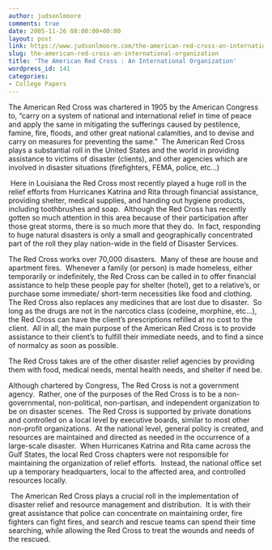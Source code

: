 ```yaml
---
author: judsonlmoore
comments: true
date: 2005-11-26 08:00:00+00:00
layout: post
link: https://www.judsonlmoore.com/the-american-red-cross-an-international-organization/
slug: the-american-red-cross-an-international-organization
title: 'The American Red Cross : An International Organization'
wordpress_id: 141
categories:
- College Papers
---
```


The American Red Cross was chartered in 1905 by the American Congress to, “carry on a system of national and international relief in time of peace and apply the same in mitigating the sufferings caused by pestilence, famine, fire, floods, and other great national calamities, and to devise and carry on measures for preventing the same.”  The American Red Cross plays a substantial roll in the United States and the world in providing assistance to victims of disaster (clients), and other agencies which are involved in disaster situations (firefighters, FEMA, police, etc…)




 Here in Louisiana the Red Cross most recently played a huge roll in the relief efforts from Hurricanes Katrina and Rita through financial assistance, providing shelter, medical supplies, and handing out hygiene products, including toothbrushes and soap.  Although the Red Cross has recently gotten so much attention in this area because of their participation after those great storms, there is so much more that they do.  In fact, responding to huge natural disasters is only a small and geographically concentrated part of the roll they play nation-wide in the field of Disaster Services.




The Red Cross works over 70,000 disasters.  Many of these are house and apartment fires.  Whenever a family (or person) is made homeless, either temporarily or indefinitely, the Red Cross can be called in to offer financial assistance to help these people pay for shelter (hotel), get to a relative’s, or purchase some immediate/ short-term necessities like food and clothing.  The Red Cross also replaces any medicines that are lost due to disaster.  So long as the drugs are not in the narcotics class (codeine, morphine, etc…), the Red Cross can have the client’s prescriptions refilled at no cost to the client.  All in all, the main purpose of the American Red Cross is to provide assistance to their client’s to fulfill their immediate needs, and to find a since of normalcy as soon as possible.




The Red Cross takes are of the other disaster relief agencies by providing them with food, medical needs, mental health needs, and shelter if need be.




Although chartered by Congress, The Red Cross is not a government agency.  Rather, one of the purposes of the Red Cross is to be a non-governmental, non-political, non-partisan, and independent organization to be on disaster scenes.  The Red Cross is supported by private donations and controlled on a local level by executive boards, similar to most other non-profit organizations.  At the national level, general policy is created, and resources are maintained and directed as needed in the occurrence of a large-scale disaster.  When Hurricanes Katrina and Rita came across the Gulf States, the local Red Cross chapters were not responsible for maintaining the organization of relief efforts.  Instead, the national office set up a temporary headquarters, local to the affected area, and controlled resources locally.




 The American Red Cross plays a crucial roll in the implementation of disaster relief and resource management and distribution.  It is with their great assistance that police can concentrate on maintaining order, fire fighters can fight fires, and search and rescue teams can spend their time searching, while allowing the Red Cross to treat the wounds and needs of the rescued.
